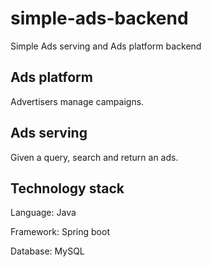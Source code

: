 # simple-ads-backend
Simple Ads serving and Ads platform backend

## Ads platform

Advertisers manage campaigns.

## Ads serving

Given a query, search and return an ads.

## Technology stack

Language: Java

Framework: Spring boot

Database: MySQL
